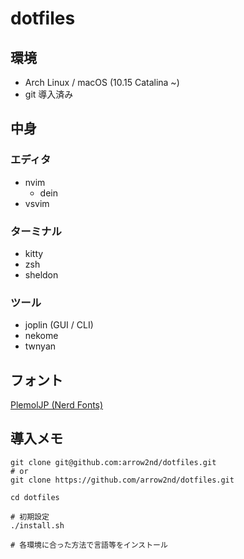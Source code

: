 # dotfiles

## 環境

- Arch Linux / macOS (10.15 Catalina ~)
- git 導入済み

## 中身

### エディタ

- nvim
  - dein
- vsvim

### ターミナル

- kitty
- zsh
- sheldon

### ツール

- joplin (GUI / CLI)
- nekome
- twnyan

## フォント

[PlemolJP (Nerd Fonts)](https://github.com/yuru7/PlemolJP)

## 導入メモ

```
git clone git@github.com:arrow2nd/dotfiles.git
# or
git clone https://github.com/arrow2nd/dotfiles.git

cd dotfiles

# 初期設定
./install.sh

# 各環境に合った方法で言語等をインストール
```
